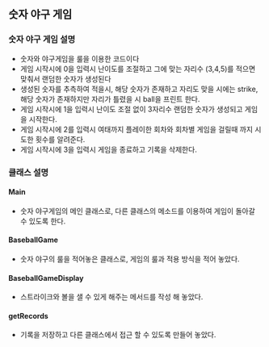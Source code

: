 ## 숫자 야구 게임

### 숫자 야구 게임 설명
- 숫자와 야구게임을 룰을 이용한 코드이다
- 게임 시작시에 0을 입력시 난이도를 조절하고 그에 맞는 자리수 (3,4,5)를 적으면 맞춰서 랜덤한 숫자가 생성된다
- 생성된 숫자를 추측하여 적을시, 해당 숫자가 존재하고 자리도 맞을 시에는 strike, 해당 숫자가 존재하지만 자리가 틀렸을 시 ball을 프린트 한다.
- 게임 시작시에 1을 입력시 난이도 조절 없이 3자리수 랜덤한 숫자가 생성되고 게임을 시작한다.
- 게임 시작시에 2를 입력시 여태까지 플레이한 회차와 회차별 게임을 걸릴때 까지 시도한 횟수를 알려준다.
- 게임 시작시에 3을 입력시 게임을 종료하고 기록을 삭제한다.

### 클래스 설명
#### Main
- 숫자 야구게임의 메인 클래스로, 다른 클래스의 메소드를 이용하여 게임이 돌아갈 수 있도록 한다.

#### BaseballGame
- 숫자 야구의 룰을 적어놓은 클래스로, 게임의 룰과 적용 방식을 적어 놓았다.

#### BaseballGameDisplay
- 스트라이크와 볼을 샐 수 있게 해주는 메서드를 작성 해 놓았다.

#### getRecords
- 기록을 저장하고 다른 클래스에서 접근 할 수 있도록 만들어 놓았다.



